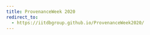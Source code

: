 ```yaml
---
title: ProvenanceWeek 2020
redirect_to:
  - https://iitdbgroup.github.io/ProvenanceWeek2020/
---
```

